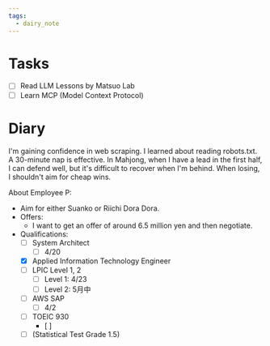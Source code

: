 ```yaml
---
tags:
  - dairy_note
---
```


# Tasks
- [ ] Read LLM Lessons by Matsuo Lab
- [ ] Learn MCP (Model Context Protocol)

# Diary

I'm gaining confidence in web scraping.
I learned about reading robots.txt.
A 30-minute nap is effective.
In Mahjong, when I have a lead in the first half, I can defend well, but it's difficult to recover when I'm behind.
When losing, I shouldn't aim for cheap wins.

About Employee P:
- Aim for either Suanko or Riichi Dora Dora.
- Offers:
    - I want to get an offer of around 6.5 million yen and then negotiate.
- Qualifications:
    - [ ] System Architect
	    - [ ] 4/20
    - [x] Applied Information Technology Engineer
    - [ ] LPIC Level 1, 2
	    - [ ] Level 1: 4/23
	    - [ ] Level 2: 5月中
    - [ ] AWS SAP
	    - [ ] 4/2
    - [ ] TOEIC 930
	    - [ ] 
    - [ ] (Statistical Test Grade 1.5)